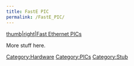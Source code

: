 ```yaml
---
title: FastE PIC
permalink: /FastE_PIC/
---
```


[thumb|right|Fast Ethernet PICs](/Image:FastE_PIC.jpg "wikilink")

More stuff here.

[Category:Hardware](/Category:Hardware "wikilink") [Category:PICs](/Category:PICs "wikilink") [Category:Stub](/Category:Stub "wikilink")